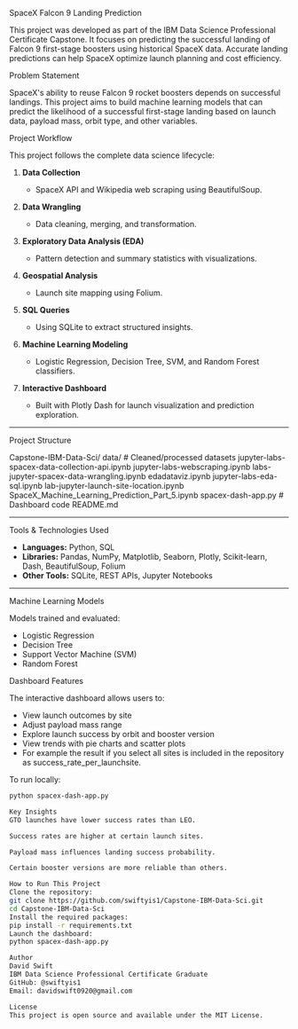 SpaceX Falcon 9 Landing Prediction

This project was developed as part of the IBM Data Science Professional Certificate Capstone. It focuses on predicting the successful landing of Falcon 9 first-stage boosters using historical SpaceX data. Accurate landing predictions can help SpaceX optimize launch planning and cost efficiency.

Problem Statement

SpaceX's ability to reuse Falcon 9 rocket boosters depends on successful landings. This project aims to build machine learning models that can predict the likelihood of a successful first-stage landing based on launch data, payload mass, orbit type, and other variables.

Project Workflow

This project follows the complete data science lifecycle:

1. **Data Collection**
   - SpaceX API and Wikipedia web scraping using BeautifulSoup.

2. **Data Wrangling**
   - Data cleaning, merging, and transformation.

3. **Exploratory Data Analysis (EDA)**
   - Pattern detection and summary statistics with visualizations.

4. **Geospatial Analysis**
   - Launch site mapping using Folium.

5. **SQL Queries**
   - Using SQLite to extract structured insights.

6. **Machine Learning Modeling**
   - Logistic Regression, Decision Tree, SVM, and Random Forest classifiers.

7. **Interactive Dashboard**
   - Built with Plotly Dash for launch visualization and prediction exploration.

---

Project Structure

Capstone-IBM-Data-Sci/
data/ # Cleaned/processed datasets
jupyter-labs-spacex-data-collection-api.ipynb
jupyter-labs-webscraping.ipynb
labs-jupyter-spacex-data-wrangling.ipynb
edadataviz.ipynb
jupyter-labs-eda-sql.ipynb
lab-jupyter-launch-site-location.ipynb
SpaceX_Machine_Learning_Prediction_Part_5.ipynb
spacex-dash-app.py # Dashboard code
README.md


---

Tools & Technologies Used

- **Languages:** Python, SQL
- **Libraries:** Pandas, NumPy, Matplotlib, Seaborn, Plotly, Scikit-learn, Dash, BeautifulSoup, Folium
- **Other Tools:** SQLite, REST APIs, Jupyter Notebooks

---

Machine Learning Models

Models trained and evaluated:

- Logistic Regression
- Decision Tree
- Support Vector Machine (SVM)
- Random Forest

Dashboard Features

The interactive dashboard allows users to:
- View launch outcomes by site
- Adjust payload mass range
- Explore launch success by orbit and booster version
- View trends with pie charts and scatter plots
- For example the result if you select all sites is included in the repository as success_rate_per_launchsite.
  
To run locally:
```bash
python spacex-dash-app.py

Key Insights
GTO launches have lower success rates than LEO.

Success rates are higher at certain launch sites.

Payload mass influences landing success probability.

Certain booster versions are more reliable than others.

How to Run This Project
Clone the repository:
git clone https://github.com/swiftyis1/Capstone-IBM-Data-Sci.git
cd Capstone-IBM-Data-Sci
Install the required packages:
pip install -r requirements.txt
Launch the dashboard:
python spacex-dash-app.py

Author
David Swift
IBM Data Science Professional Certificate Graduate
GitHub: @swiftyis1
Email: davidswift0920@gmail.com

License
This project is open source and available under the MIT License.

